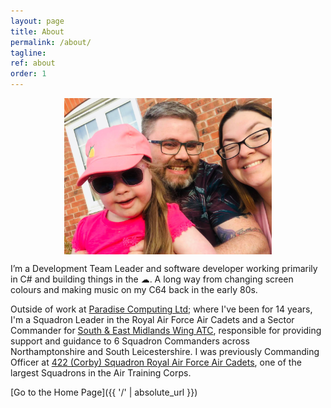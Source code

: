 ```yaml
---
layout: page
title: About
permalink: /about/
tagline: 
ref: about
order: 1
---
```


<img src="/images/Family.jpg" alt="The clan and I" style="display: block; margin-left: auto; margin-right: auto;"
width="auto" height="250px"/>

I’m a Development Team Leader and software developer working primarily in C# and building things in the ☁. A long way from changing screen colours and making music on my C64 back in the early 80s.

Outside of work at [Paradise Computing Ltd](https://www.paradisecomputing.co.uk/); where I've been for 14 years, I'm a Squadron Leader in the Royal Air Force Air Cadets and a Sector Commander for [South & East Midlands Wing ATC](https://semidsatc.org.uk/), responsible for providing support and guidance to 6 Squadron Commanders across Northamptonshire and South Leicestershire.  I was previously Commanding Officer at [422 (Corby) Squadron Royal Air Force Air Cadets](http://422corbyatc.co.uk/), one of the largest Squadrons in the Air Training Corps.

[Go to the Home Page]({{ '/' | absolute_url }})